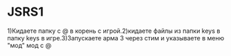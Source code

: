 # JSRS1
1)Кидаете папку с @ в корень с игрой.2)кидаете файлы из папки keys в папку keys в игре.3)Запускаете арма 3 через стим и указываете в меню "мод" мод с @
